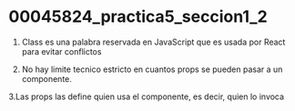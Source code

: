 # 00045824_practica5_seccion1_2

1. Class es una palabra reservada en JavaScript que es usada por React para evitar conflictos

2. No hay limite tecnico estricto en cuantos props se pueden pasar a un componente.

3.Las props las define quien usa el componente, es decir, quien lo invoca
